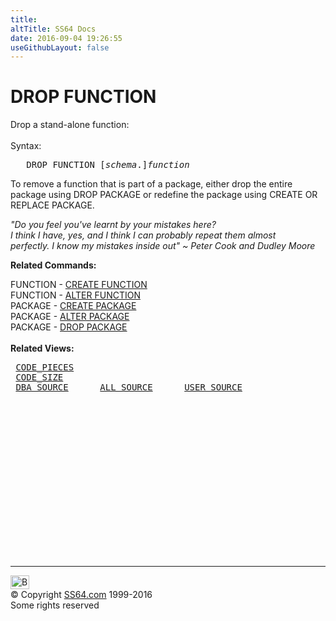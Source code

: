 ```yaml
---
title:
altTitle: SS64 Docs
date: 2016-09-04 19:26:55
useGithubLayout: false
---
```

<!-- #BeginLibraryItem "/Library/head_ora.lbi" --><!-- #EndLibraryItem --><h1>DROP FUNCTION</h1> 
<p>Drop a stand-alone function:<br>
  <br>
  Syntax:</p>
<pre>   DROP FUNCTION [<i>schema</i>.]<i>function</i></pre>
<p>To remove a function that is part of a package, either drop the entire package using DROP PACKAGE or redefine the package using CREATE OR REPLACE PACKAGE. </p>
<p class="quote"><i> "Do you feel you've learnt by your mistakes here?   <br>
  I think I have, yes, and I think I can probably repeat them almost<br>
perfectly. I know my mistakes inside out" ~ Peter Cook and Dudley Moore</i></p>
<p><b>Related Commands:</b></p>
<p>FUNCTION - <a href="function_c.html">CREATE FUNCTION</a> 
<br>
FUNCTION - <a href="function_a.html">ALTER FUNCTION</a><br>
PACKAGE - <a href="package_c.html">CREATE PACKAGE</a> <br>
PACKAGE - <a href="package_a.html">ALTER PACKAGE</a> <br>
PACKAGE - <a href="package_d.html">DROP PACKAGE</a>  <br>
<br>
<b>Related Views:</b></p>
<pre> <a href="../orad/CODE_PIECES.html">CODE_PIECES</a> 
 <a href="../orad/CODE_SIZE.html">CODE_SIZE</a> 
 <a href="../orad/DBA_SOURCE.html">DBA_SOURCE</a>      <a href="../orad/ALL_SOURCE.html">ALL_SOURCE</a>      <a href="../orad/USER_SOURCE.html">USER_SOURCE</a></pre><!-- #BeginLibraryItem "/Library/foot_ora.lbi" --><p>
<!-- oracle-footer -->
<ins class="adsbygoogle" style="display:inline-block;width:300px;height:250px" data-ad-client="ca-pub-6140977852749469" data-ad-slot="4275490898"></ins>
<script>
(adsbygoogle = window.adsbygoogle || []).push({});
</script></p>
<hr>
<div id="bl" class="footer"><a href="function_d.html#"><img src="../images/top.png" width="30" height="22" alt="Back to the Top"></a></div>
<div id="br" class="footer, tagline">© Copyright <a href="http://ss64.com/">SS64.com</a> 1999-2016<br>
Some rights reserved</div><!-- #EndLibraryItem -->

